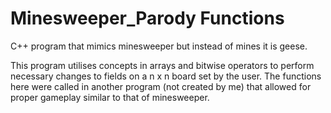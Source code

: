 # Minesweeper_Parody Functions
C++ program that mimics minesweeper but instead of mines it is geese. 

This program utilises concepts in arrays and bitwise operators to perform necessary changes to fields on a n x n board set by the user.
The functions here were called in another program (not created by me) that allowed for proper gameplay similar to that of minesweeper.

